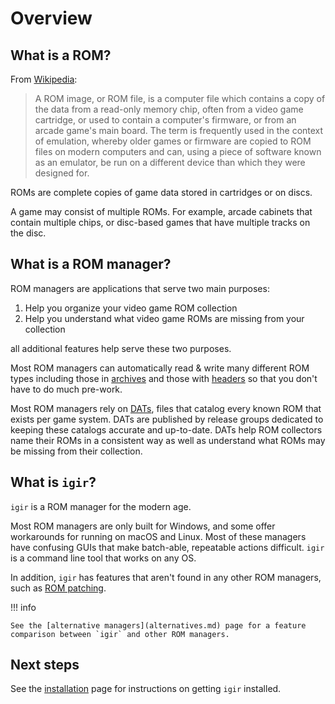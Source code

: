 # Overview

## What is a ROM?

From [Wikipedia](https://en.wikipedia.org/wiki/ROM_image):

> A ROM image, or ROM file, is a computer file which contains a copy of the data from a read-only memory chip, often from a video game cartridge, or used to contain a computer's firmware, or from an arcade game's main board. The term is frequently used in the context of emulation, whereby older games or firmware are copied to ROM files on modern computers and can, using a piece of software known as an emulator, be run on a different device than which they were designed for.

ROMs are complete copies of game data stored in cartridges or on discs.

A game may consist of multiple ROMs. For example, arcade cabinets that contain multiple chips, or disc-based games that have multiple tracks on the disc.

## What is a ROM manager?

ROM managers are applications that serve two main purposes:

1. Help you organize your video game ROM collection
2. Help you understand what video game ROMs are missing from your collection

all additional features help serve these two purposes.

Most ROM managers can automatically read & write many different ROM types including those in [archives](archives.md) and those with [headers](rom-headers.md) so that you don't have to do much pre-work.

Most ROM managers rely on [DATs](dats.md), files that catalog every known ROM that exists per game system. DATs are published by release groups dedicated to keeping these catalogs accurate and up-to-date. DATs help ROM collectors name their ROMs in a consistent way as well as understand what ROMs may be missing from their collection.

## What is `igir`?

`igir` is a ROM manager for the modern age.

Most ROM managers are only built for Windows, and some offer workarounds for running on macOS and Linux. Most of these managers have confusing GUIs that make batch-able, repeatable actions difficult. `igir` is a command line tool that works on any OS.

In addition, `igir` has features that aren't found in any other ROM managers, such as [ROM patching](rom-patching.md).

!!! info

    See the [alternative managers](alternatives.md) page for a feature comparison between `igir` and other ROM managers.

## Next steps

See the [installation](installation.md) page for instructions on getting `igir` installed.
